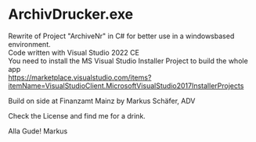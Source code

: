 # ArchivDrucker.exe

Rewrite of Project "ArchiveNr" in C# for better use in a windowsbased environment. <br/>
Code written with Visual Studio 2022 CE <br/>
You need to install the MS Visual Studio Installer Project to build the whole app <br/>
https://marketplace.visualstudio.com/items?itemName=VisualStudioClient.MicrosoftVisualStudio2017InstallerProjects

Build on side at Finanzamt Mainz by Markus Schäfer, ADV

Check the License and find me for a drink.

Alla Gude!
Markus
